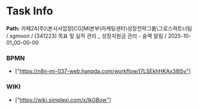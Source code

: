 # Task Info

**Path:** 카페24(주)\본사사업장\[CG]MI본부\마케팅센터\성장전략그룹\그로스파트너팀 / sgmoon / [341223] 목표 및 실적 관리 _ 성장지원금 관리 - 슬랙 알림 / 2025-10-01_00-00-00

### BPMN
- ["https://n8n-mi-037-web.hanpda.com/workflow/l7LSEkhHKAx38l5v"]

### WIKI
- ["https://wiki.simplexi.com/x/lkGBow"]

